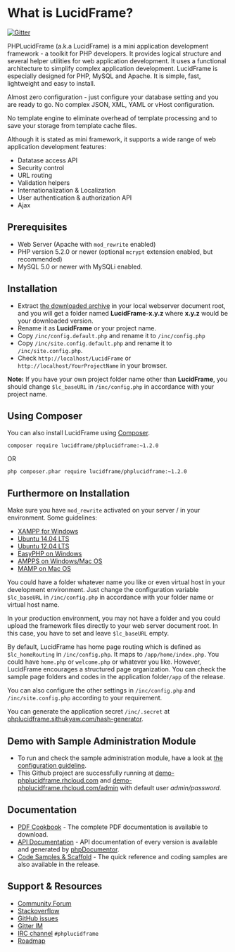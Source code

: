 # What is LucidFrame?

[![Gitter](https://badges.gitter.im/Join%20Chat.svg)](https://gitter.im/cithukyaw/LucidFrame?utm_source=badge&utm_medium=badge&utm_campaign=pr-badge&utm_content=badge)

PHPLucidFrame (a.k.a LucidFrame) is a mini application development framework - a toolkit for PHP developers. It provides logical structure and several helper utilities for web application development.
It uses a functional architecture to simplify complex application development. LucidFrame is especially designed for PHP, MySQL and Apache. It is simple, fast, lightweight and easy to install.

Almost zero configuration - just configure your database setting and you are ready to go. No complex JSON, XML, YAML or vHost configuration.

No template engine to eliminate overhead of template processing and to save your storage from template cache files.

Although it is stated as mini framework, it supports a wide range of web application development features:

- Datatase access API
- Security control
- URL routing
- Validation helpers
- Internationalization & Localization
- User authentication & authorization API
- Ajax

## Prerequisites

- Web Server (Apache with `mod_rewrite` enabled)
- PHP version 5.2.0 or newer (optional `mcrypt` extension enabled, but recommended)
- MySQL 5.0 or newer with MySQLi enabled.

## Installation

- Extract [the downloaded archive](https://github.com/cithukyaw/LucidFrame/releases/latest) in your local webserver document root, and you will get a folder named **LucidFrame-x.y.z** where **x.y.z** would be your downloaded version.
- Rename it as **LucidFrame** or your project name.
- Copy `/inc/config.default.php` and rename it to `/inc/config.php`
- Copy `/inc/site.config.default.php` and rename it to `/inc/site.config.php`.
- Check `http://localhost/LucidFrame` or `http://localhost/YourProjectName` in your browser.

**Note:** If you have your own project folder name other than **LucidFrame**, you should change `$lc_baseURL` in `/inc/config.php` in accordance with your project name.

## Using Composer

You can also install LucidFrame using [Composer](http://getcomposer.org/).

    composer require lucidframe/phplucidframe:~1.2.0

OR

	php composer.phar require lucidframe/phplucidframe:~1.2.0

## Furthermore on Installation

Make sure you have `mod_rewrite` activated on your server / in your environment.
Some guidelines:

- [XAMPP for Windows](http://www.leonardaustin.com/blog/technical/enable-mod_rewrite-in-xampp/)
- [Ubuntu 14.04 LTS](http://www.dev-metal.com/enable-mod_rewrite-ubuntu-14-04-lts/)
- [Ubuntu 12.04 LTS](http://www.dev-metal.com/enable-mod_rewrite-ubuntu-12-04-lts/)
- [EasyPHP on Windows](http://stackoverflow.com/questions/8158770/easyphp-and-htaccess)
- [AMPPS on Windows/Mac OS](http://www.softaculous.com/board/index.php?tid=3634&title=AMPPS_rewrite_enable/disable_option%3F_please%3F)
- [MAMP on Mac OS](http://stackoverflow.com/questions/7670561/how-to-get-htaccess-to-work-on-mamp)

You could have a folder whatever name you like or even virtual host in your development environment.
Just change the configuration variable `$lc_baseURL` in `/inc/config.php` in accordance with your folder name or virtual host name.

In your production environment, you may not have a folder and you could upload the framework files directly to your web server document root.
In this case, you have to set and leave `$lc_baseURL` empty.

By default, LucidFrame has home page routing which is defined as `$lc_homeRouting` in `/inc/config.php`. It maps to `/app/home/index.php`. You could have `home.php` or `welcome.php` or whatever you like. However, LucidFrame encourages a structured page organization. You can check the sample page folders and codes in the application folder`/app` of the release.

You can also configure the other settings in `/inc/config.php` and `/inc/site.config.php` according to your requirement.

You can generate the application secret `/inc/.secret` at [phplucidframe.sithukyaw.com/hash-generator](http://phplucidframe.sithukyaw.com/hash-generator).

## Demo with Sample Administration Module

- To run and check the sample administration module, have a look at [the configuration guideline](https://github.com/cithukyaw/LucidFrame/wiki/Configuration-for-The-Sample-Administration-Module).
- This Github project are successfully running at [demo-phplucidframe.rhcloud.com](http://demo-phplucidframe.rhcloud.com) and [demo-phplucidframe.rhcloud.com/admin](http://demo-phplucidframe.rhcloud.com/admin) with default user *admin/password*.

## Documentation

- [PDF Cookbook](http://phplucidframe.sithukyaw.com/cookbook) - The complete PDF documentation is available to download.
- [API Documentation](http://phplucidframe.sithukyaw.com/api) - API documentation of every version is available and generated by [phpDocumentor](http://phpdoc.org).
- [Code Samples & Scaffold](https://github.com/cithukyaw/LucidFrame/releases/latest) - The quick reference and coding samples are also available in the release.

## Support & Resources

- [Community Forum](http://phplucidframe.sithukyaw.com/community)
- [Stackoverflow](http://stackoverflow.com/questions/tagged/phplucidframe)
- [GitHub issues](https://github.com/cithukyaw/LucidFrame/issues)
- [Gitter IM](http://gitter.im/cithukyaw/LucidFrame)
- [IRC channel](http://webchat.freenode.net/?channels=#phplucidframe) `#phplucidframe`
- [Roadmap](https://trello.com/b/zj5l6GP1/phplucidframe-development)
